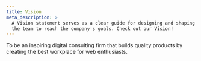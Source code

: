 ```yaml
---
title: Vision
meta_description: >
  A Vision statement serves as a clear guide for designing and shaping an action plan and inspires
  the team to reach the company's goals. Check out our Vision!
---
```


To be an inspiring digital consulting firm that builds quality products by creating the best
workplace for web enthusiasts. 
